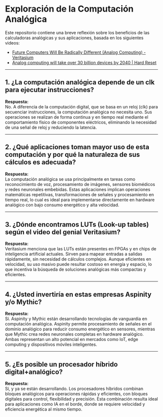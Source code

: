 # Exploración de la Computación Analógica

Este repositorio contiene una breve reflexión sobre los beneficios de las calculadoras analógicas y sus aplicaciones, basada en los siguientes videos:

- [Future Computers Will Be Radically Different (Analog Computing) - Veritasium](https://www.youtube.com/watch?v=GVsUOuSjvcg)  
- [Analog computing will take over 30 billion devices by 2040 | Hard Reset](https://www.youtube.com/watch?v=6AgkTdQXFTY)

---

## 1. ¿La computación analógica depende de un clk para ejecutar instrucciones?

**Respuesta:**  
No. A diferencia de la computación digital, que se basa en un reloj (clk) para secuenciar instrucciones, la computación analógica no necesita uno. Sus operaciones se realizan de forma continua y en tiempo real mediante el comportamiento físico de componentes eléctricos, eliminando la necesidad de una señal de reloj y reduciendo la latencia.

---

## 2. ¿Qué aplicaciones toman mayor uso de esta computación y por qué la naturaleza de sus cálculos es adecuada?

**Respuesta:**  
La computación analógica se usa principalmente en tareas como reconocimiento de voz, procesamiento de imágenes, sensores biomédicos y redes neuronales embebidas. Estas aplicaciones implican operaciones matemáticas repetitivas, transformaciones de señales y procesamiento en tiempo real, lo cual es ideal para implementarse directamente en hardware analógico con bajo consumo energético y alta velocidad.

---

## 3. ¿Dónde encontramos LUTs (Look-up tables) según el video del genial Veritasium?

**Respuesta:**  
Veritasium menciona que las LUTs están presentes en FPGAs y en chips de inteligencia artificial actuales. Sirven para mapear entradas a salidas rápidamente, sin necesidad de cálculos complejos. Aunque eficientes en velocidad, su uso masivo puede resultar costoso en energía y espacio, lo que incentiva la búsqueda de soluciones analógicas más compactas y eficientes.

---

## 4. ¿Usted invertiría en estas empresas Aspinity y/o Mythic?

**Respuesta:**  
Sí. Aspinity y Mythic están desarrollando tecnologías de vanguardia en computación analógica. Aspinity permite procesamiento de señales en el dominio analógico para reducir consumo energético en sensores, mientras que Mythic crea redes neuronales completas en hardware analógico. Ambas representan un alto potencial en mercados como IoT, edge computing y dispositivos móviles inteligentes.

---

## 5. ¿Es posible un procesador híbrido digital+analógico?

**Respuesta:**  
Sí, y ya se están desarrollando. Los procesadores híbridos combinan bloques analógicos para operaciones rápidas y eficientes, con bloques digitales para control, flexibilidad y precisión. Esta combinación resulta ideal para aplicaciones como IA en el borde, donde se requiere velocidad y eficiencia energética al mismo tiempo.
